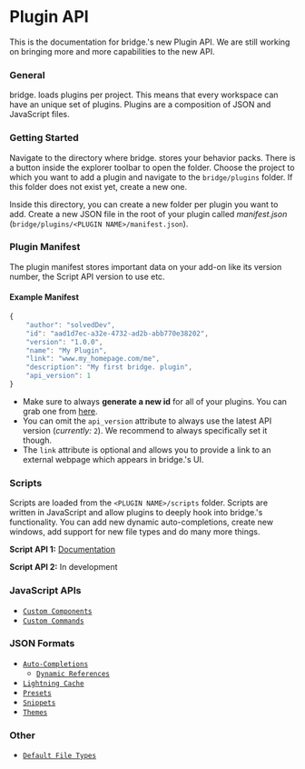 # Plugin API

This is the documentation for bridge.'s new Plugin API. We are still working on bringing more and more capabilities to the new API.

### General

bridge. loads plugins per project. This means that every workspace can have an unique set of plugins. Plugins are a composition of JSON and JavaScript files.

### Getting Started

Navigate to the directory where bridge. stores your behavior packs. There is a button inside the explorer toolbar to open the folder. Choose the project to which you want to add a plugin and navigate to the `bridge/plugins` folder. If this folder does not exist yet, create a new one.

Inside this directory, you can create a new folder per plugin you want to add. Create a new JSON file in the root of your plugin called _manifest.json_ (`bridge/plugins/<PLUGIN NAME>/manifest.json`).

### Plugin Manifest

The plugin manifest stores important data on your add-on like its version number, the Script API version to use etc.

#### Example Manifest

```javascript
{
    "author": "solvedDev",
    "id": "aad1d7ec-a32e-4732-ad2b-abb770e38202",
    "version": "1.0.0",
    "name": "My Plugin",
    "link": "www.my_homepage.com/me",
    "description": "My first bridge. plugin",
    "api_version": 1
}
```

-   Make sure to always **generate a new id** for all of your plugins. You can grab one from [here](https://www.uuidgenerator.net/).
-   You can omit the `api_version` attribute to always use the latest API version (_currently:_ `2`). We recommend to always specifically set it though.
-   The `link` attribute is optional and allows you to provide a link to an external webpage which appears in bridge.'s UI.

### Scripts

Scripts are loaded from the `<PLUGIN NAME>/scripts` folder. Scripts are written in JavaScript and allow plugins to deeply hook into bridge.'s functionality. You can add new dynamic auto-completions, create new windows, add support for new file types and do many more things.

**Script API 1:** [Documentation](https://github.com/solvedDev/bridge./blob/master/plugins/getting-started.md)

**Script API 2:** In development

### JavaScript APIs

-   [`Custom Components`](https://github.com/solvedDev/bridge./blob/master/plugin_docs/custom_components.md)
-   [`Custom Commands`](https://github.com/solvedDev/bridge./blob/master/plugin_docs/custom_commands.md)

### JSON Formats

-   [`Auto-Completions`](https://github.com/solvedDev/bridge./blob/master/plugin_docs/auto_completions/main.md)
    -   [`Dynamic References`](https://github.com/solvedDev/bridge./blob/master/plugin_docs/auto_completions/dynamic_references.md)
-   [`Lightning Cache`](https://github.com/solvedDev/bridge./blob/master/plugin_docs/lightning_cache.md)
-   [`Presets`](https://github.com/solvedDev/bridge./blob/master/plugin_docs/json/presets.md)
-   [`Snippets`](https://github.com/solvedDev/bridge./blob/master/plugin_docs/json/snippets.md)
-   [`Themes`](https://github.com/solvedDev/bridge./blob/master/plugin_docs/json/themes.md)

### Other

-   [`Default File Types`](https://github.com/solvedDev/bridge./blob/master/plugin_docs/other/default_file_types.md)
